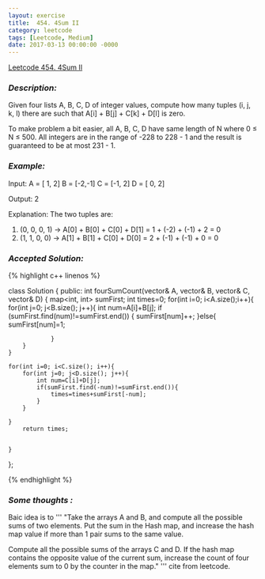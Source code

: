 ```yaml
---
layout: exercise
title:  454. 4Sum II 
category: leetcode
tags: [Leetcode, Medium]
date: 2017-03-13 00:00:00 -0000
---
```


[Leetcode 454. 4Sum II ](https://leetcode.com/problems/4sum-ii/)

### *Description:*
Given four lists A, B, C, D of integer values, compute how many tuples (i, j, k, l) there are such that A[i] + B[j] + C[k] + D[l] is zero.

To make problem a bit easier, all A, B, C, D have same length of N where 0 ≤ N ≤ 500. All integers are in the range of -228 to 228 - 1 and the result is guaranteed to be at most 231 - 1.



### *Example:*

Input:
A = [ 1, 2]
B = [-2,-1]
C = [-1, 2]
D = [ 0, 2]

Output:
2

Explanation:
The two tuples are:
1. (0, 0, 0, 1) -> A[0] + B[0] + C[0] + D[1] = 1 + (-2) + (-1) + 2 = 0
2. (1, 1, 0, 0) -> A[1] + B[1] + C[0] + D[0] = 2 + (-1) + (-1) + 0 = 0


### *Accepted Solution:*

{% highlight c++ linenos %}

class Solution {
public:
    int fourSumCount(vector<int>& A, vector<int>& B, vector<int>& C, vector<int>& D) {
        map<int, int> sumFirst;
        int times=0;
        for(int i=0; i<A.size();i++){
         for(int j=0; j<B.size(); j++){
             int num=A[i]+B[j];
             if (sumFirst.find(num)!=sumFirst.end()) 
                {
                sumFirst[num]++;
                }else{
                    sumFirst[num]=1;

                }
        }
    }
    
    for(int i=0; i<C.size(); i++){
        for(int j=0; j<D.size(); j++){
            int num=C[i]+D[j];
            if(sumFirst.find(-num)!=sumFirst.end()){
                times=times+sumFirst[-num];
            }
        }
        
    }
        return times;
    
    
    }
};


{% endhighlight %}

### *Some thoughts :*

Baic idea is to 
'''
"Take the arrays A and B, and compute all the possible sums of two elements. Put the sum in the Hash map, and increase the hash map value if more than 1 pair sums to the same value.

Compute all the possible sums of the arrays C and D. If the hash map contains the opposite value of the current sum, increase the count of four elements sum to 0 by the counter in the map."
'''
cite from leetcode.